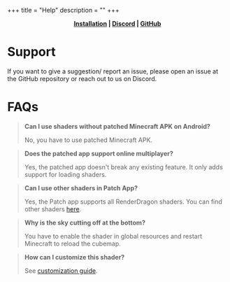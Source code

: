 +++
title = "Help"
description = ""
+++

<div style="text-align: center;">

**[Installation](@/guide.md) | [Discord](https://example.com/) | [GitHub](https://example.com/)**

</div>

# Support

If you want to give a suggestion/ report an issue, please open an issue at the GitHub repository or reach out to us on Discord.

# FAQs

> **Can I use shaders without patched Minecraft APK on Android?**
> 
> No, you have to use patched Minecraft APK.

> **Does the patched app support online multiplayer?**
> 
> Yes, the patched app doesn't break any existing feature. It only adds support for loading shaders.

> **Can I use other shaders in Patch App?**
>
> Yes, the Patch app supports all RenderDragon shaders. You can find other shaders [here](https://github.com/DominoKorean/Render-dragon-shader-list).

> **Why is the sky cutting off at the bottom?**
> 
> You have to enable the shader in global resources and restart Minecraft to reload the cubemap.

> **How can I customize this shader?**
> 
> See [customization guide](@/customization.md).
